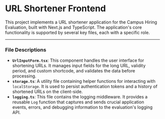 # URL Shortener Frontend

This project implements a URL shortener application for the Campus Hiring Evaluation, built with Next.js and TypeScript. The application's core functionality is supported by several key files, each with a specific role.

***

### File Descriptions

* **`UrlInputForm.tsx`**: This component handles the user interface for shortening URLs. It manages input fields for the long URL, validity period, and custom shortcode, and validates the data before processing.
* **`storage.ts`**: A utility file containing helper functions for interacting with `localStorage`. It is used to persist authentication tokens and a history of shortened URLs on the client-side.
* **`logging.ts`**: This file contains the logging middleware. It provides a reusable `Log` function that captures and sends crucial application events, errors, and debugging information to the evaluation's logging API.
